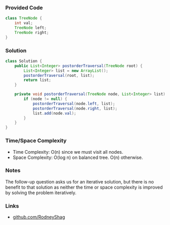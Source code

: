 ### Provided Code

```java
class TreeNode {
    int val;
    TreeNode left;
    TreeNode right;
}
```

### Solution

```java
class Solution {
    public List<Integer> postorderTraversal(TreeNode root) {
        List<Integer> list = new ArrayList();
        postorderTraversal(root, list);
        return list;
    }

    private void postorderTraversal(TreeNode node, List<Integer> list) {
        if (node != null) {
            postorderTraversal(node.left, list);
            postorderTraversal(node.right, list);
            list.add(node.val);
        }
    }
}
```

### Time/Space Complexity

-  Time Complexity: O(n) since we must visit all nodes.
- Space Complexity: O(log n) on balanced tree. O(n) otherwise.

### Notes

The follow-up question asks us for an iterative solution, but there is no benefit to that solution as neither the time or space complexity is improved by solving the problem iteratively.

### Links

- [github.com/RodneyShag](https://github.com/RodneyShag)
